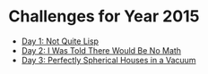 # Challenges for Year 2015

- [Day 1: Not Quite Lisp](day-1)
- [Day 2: I Was Told There Would Be No Math](day-2)
- [Day 3: Perfectly Spherical Houses in a Vacuum](day-3)

